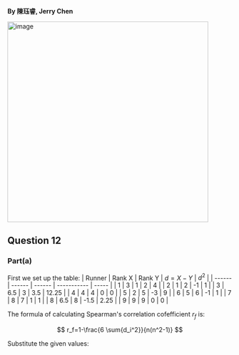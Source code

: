 **By 陳珏睿, Jerry Chen**

<img width="450" alt="image" src="https://github.com/user-attachments/assets/f69f061c-92be-4c35-a1e2-18994076b120" />

## Question 12
### Part(a)
First we set up the table:
| Runner | Rank X | Rank Y | $d = X - Y$ | $d^2$ |
| ------ | ------ | ------ | ----------- | ----- |
| 1      | 3      | 1      | 2           | 4     |
| 2      | 1      | 2      | -1          | 1     |
| 3      | 6.5    | 3      | 3.5         | 12.25 |
| 4      | 4      | 4      | 0           | 0     |
| 5      | 2      | 5      | -3          | 9     |
| 6      | 5      | 6      | -1          | 1     |
| 7      | 8      | 7      | 1           | 1     |
| 8      | 6.5    | 8      | -1.5        | 2.25  |
| 9      | 9      | 9      | 0           | 0     |

The formula of calculating Spearman's correlation cofefficient $r_f$ is:

$$
r_f=1-\frac{6 \sum{d_i^2}}{n(n^2-1)}
$$

Substitute the given values:
